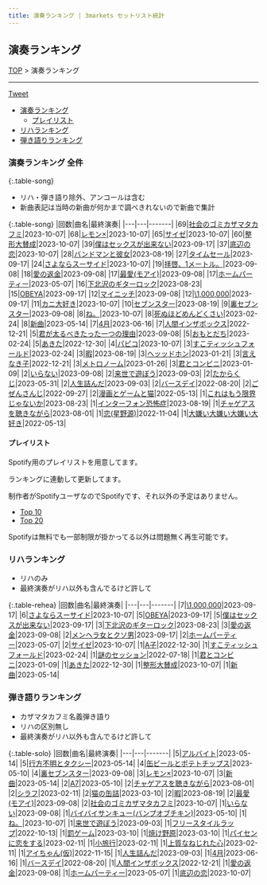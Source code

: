 ```yaml
---
title: 演奏ランキング | 3markets セットリスト統計
---
```

## 演奏ランキング


[TOP](/setlist/) > 演奏ランキング

___

 <a href="https://twitter.com/share?ref_src=twsrc%5Etfw" data-text="3markets[ ]セットリスト > 演奏ランキング" class="twitter-share-button" data-via="3markets" data-hashtags="3markets" data-related="3markets" data-show-count="false">Tweet</a>

* [演奏ランキング](#演奏ランキング)
    * [プレイリスト](#プレイリスト)
* [リハランキング](#リハランキング)
* [弾き語りランキング](#弾き語りランキング)


### 演奏ランキング 全件

{:.table-song}

* リハ・弾き語り除外、アンコールは含む
* 新曲表記は当時の新曲が何かまで調べきれないので新曲で集計

{:.table-song}
|回数|曲名|最終演奏|
|---|---|-------|
|69|[社会のゴミカザマタカフミ](song002.html)|2023-10-07|
|68|[レモン×](song003.html)|2023-10-07|
|65|[サイゼ](song004.html)|2023-10-07|
|60|[整形大賛成](song005.html)|2023-10-07|
|39|[僕はセックスが出来ない](song006.html)|2023-09-17|
|37|[底辺の恋](song008.html)|2023-10-07|
|28|[バンドマンと彼女](song009.html)|2023-08-19|
|27|[タイムセール](song007.html)|2023-09-17|
|24|[さよならスーサイド](song013.html)|2023-10-07|
|19|[拝啓、1メートル。](song010.html)|2023-09-08|
|18|[愛の返金](song012.html)|2023-09-08|
|17|[最愛(モアイ)](song014.html)|2023-09-08|
|17|[ホームパーティー](song011.html)|2023-05-07|
|16|[下北沢のギターロック](song015.html)|2023-08-23|
|15|[OBEYA](song021.html)|2023-09-17|
|12|[マイニッチ](song046.html)|2023-09-08|
|12|[\1,000,000](song022.html)|2023-09-17|
|11|[カニ大好き](song079.html)|2023-10-07|
|10|[セブンスター](song020.html)|2023-08-19|
|9|[裏セブンスター](song017.html)|2023-09-08|
|8|[ね。](song076.html)|2023-10-07|
|8|[死ぬほどめんどくさい](song018.html)|2023-02-24|
|8|[新曲](song001.html)|2023-05-14|
|7|[4月](song029.html)|2023-06-16|
|7|[人間インザボックス](song016.html)|2022-12-21|
|5|[君が太るべきたった一つの理由](song034.html)|2023-09-08|
|5|[おもとだち](song033.html)|2023-02-24|
|5|[あきた](song019.html)|2022-12-30|
|4|[パピコ](song036.html)|2023-10-07|
|3|[すこティッシュフォールド](song045.html)|2023-02-24|
|3|[暇](song040.html)|2023-08-19|
|3|[ヘッッドホン](song030.html)|2023-01-21|
|3|[言えなき子](song027.html)|2022-12-21|
|3|[メトロノーム](song025.html)|2023-01-26|
|3|[君とコンビニ](song024.html)|2023-01-09|
|2|[いらない](song078.html)|2023-09-08|
|2|[来世で遊ぼう](song075.html)|2023-09-03|
|2|[たからくじ](song032.html)|2023-05-31|
|2|[人生詰んだ](song031.html)|2023-09-03|
|2|[バースデイ](song028.html)|2022-08-20|
|2|[ごぜんさんじ](song026.html)|2022-09-27|
|2|[漫画とゲームと猫](song023.html)|2022-05-13|
|1|[これはもう限界じゃないか](song081.html)|2023-08-23|
|1|[インターフォン恐怖症](song080.html)|2023-08-19|
|1|[チャゲアスを聴きながら](song070.html)|2023-08-01|
|1|[恋(星野源)](song037.html)|2022-11-04|
|1|[大嫌い大嫌い大嫌い大好き](song035.html)|2022-05-13|


#### プレイリスト

Spotify用のプレイリストを用意してます。

ランキングに連動して更新してます。

制作者がSpotifyユーザなのでSpotifyです、それ以外の予定はありません。

* [Top 10](https://open.spotify.com/playlist/2k4rxGfOCIWZhr0lHnA0Yf)
* [Top 20](https://open.spotify.com/playlist/00msjQPDjFaoAm6IIEM2ka)

Spotifyは無料でも一部制限が掛かってる以外は問題無く再生可能です。

### リハランキング

* リハのみ
* 最終演奏がリハ以外も含んでるけど許して


{:.table-rehea}
|回数|曲名|最終演奏|
|---|---|-------|
|7|[\1,000,000](song022.html)|2023-09-17|
|6|[さよならスーサイド](song013.html)|2023-10-07|
|5|[OBEYA](song021.html)|2023-09-17|
|5|[僕はセックスが出来ない](song006.html)|2023-09-17|
|3|[下北沢のギターロック](song015.html)|2023-08-23|
|3|[愛の返金](song012.html)|2023-09-08|
|2|[メンヘラ女とクソ男](song072.html)|2023-09-17|
|2|[ホームパーティー](song011.html)|2023-05-07|
|2|[サイゼ](song004.html)|2023-10-07|
|1|[A子](song047.html)|2022-12-30|
|1|[すこティッシュフォールド](song045.html)|2023-02-24|
|1|[謎のセッション](song038.html)|2022-07-18|
|1|[君とコンビニ](song024.html)|2023-01-09|
|1|[あきた](song019.html)|2022-12-30|
|1|[整形大賛成](song005.html)|2023-10-07|
|1|[新曲](song001.html)|2023-05-14|


### 弾き語りランキング

* カザマタカフミ名義弾き語り
* リハの区別無し
* 最終演奏がリハ以外も含んでるけど許して


{:.table-solo}
|回数|曲名|最終演奏|
|---|---|-------|
|5|[アルバイト](song042.html)|2023-05-14|
|5|[行方不明とタクシー](song039.html)|2023-05-14|
|4|[缶ビールとポテトチップス](song043.html)|2023-05-10|
|4|[裏セブンスター](song017.html)|2023-09-08|
|3|[レモン×](song003.html)|2023-10-07|
|3|[新曲](song001.html)|2023-05-14|
|2|[A7](song073.html)|2023-05-10|
|2|[チャゲアスを聴きながら](song070.html)|2023-08-01|
|2|[シラフ](song050.html)|2023-02-11|
|2|[猫の缶詰](song041.html)|2023-03-10|
|2|[暇](song040.html)|2023-08-19|
|2|[最愛(モアイ)](song014.html)|2023-09-08|
|2|[社会のゴミカザマタカフミ](song002.html)|2023-10-07|
|1|[いらない](song078.html)|2023-09-08|
|1|[バイバイサンキュー(バンプオブチキン)](song077.html)|2023-05-10|
|1|[ね。](song076.html)|2023-10-07|
|1|[来世で遊ぼう](song075.html)|2023-09-03|
|1|[フリースタイルラップ](song074.html)|2022-10-13|
|1|[罰ゲーム](song071.html)|2023-03-10|
|1|[焼け野原](song069.html)|2023-03-10|
|1|[パイセンに恋をする](song051.html)|2023-02-11|
|1|[小旅行](song049.html)|2023-02-11|
|1|[上質なねじれた心](song048.html)|2023-02-11|
|1|[アイちゃん(仮)](song044.html)|2022-11-15|
|1|[人生詰んだ](song031.html)|2023-09-03|
|1|[4月](song029.html)|2023-06-16|
|1|[バースデイ](song028.html)|2022-08-20|
|1|[人間インザボックス](song016.html)|2022-12-21|
|1|[愛の返金](song012.html)|2023-09-08|
|1|[ホームパーティー](song011.html)|2023-05-07|
|1|[底辺の恋](song008.html)|2023-10-07|


<script src="https://cdnjs.cloudflare.com/ajax/libs/jquery/3.6.1/jquery.min.js" integrity="sha512-aVKKRRi/Q/YV+4mjoKBsE4x3H+BkegoM/em46NNlCqNTmUYADjBbeNefNxYV7giUp0VxICtqdrbqU7iVaeZNXA==" crossorigin="anonymous" referrerpolicy="no-referrer"></script>
<script src="https://cdnjs.cloudflare.com/ajax/libs/jquery.tablesorter/2.31.3/js/jquery.tablesorter.min.js" integrity="sha512-qzgd5cYSZcosqpzpn7zF2ZId8f/8CHmFKZ8j7mU4OUXTNRd5g+ZHBPsgKEwoqxCtdQvExE5LprwwPAgoicguNg==" crossorigin="anonymous" referrerpolicy="no-referrer"></script>
<link rel="stylesheet" href="https://cdnjs.cloudflare.com/ajax/libs/jquery.tablesorter/2.31.3/css/theme.default.min.css" integrity="sha512-wghhOJkjQX0Lh3NSWvNKeZ0ZpNn+SPVXX1Qyc9OCaogADktxrBiBdKGDoqVUOyhStvMBmJQ8ZdMHiR3wuEq8+w==" crossorigin="anonymous" referrerpolicy="no-referrer" />
<script>
$(function() {
    $(".table-song").tablesorter();
    $(".table-rehea").tablesorter();
    $(".table-solo").tablesorter();
});
</script>

<script async src="https://platform.twitter.com/widgets.js" charset="utf-8"></script>
